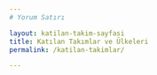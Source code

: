 ```yaml
---
# Yorum Satırı

layout: katilan-takim-sayfasi
title: Katılan Takımlar ve Ülkeleri
permalink: /katilan-takimlar/

---
```

